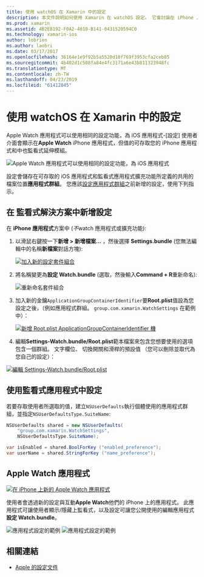 ```yaml
---
title: 使用 watchOS 在 Xamarin 中的設定
description: 本文件說明如何使用 Xamarin 在 watchOS 設定。 它會討論在 iPhone 上使用應用程式，以及 Apple Watch 應用程式中的這些設定監看式應用程式方案，新增的設定。
ms.prod: xamarin
ms.assetid: 4B2EB192-F0A2-4010-B141-0431520594C0
ms.technology: xamarin-ios
author: lobrien
ms.author: laobri
ms.date: 03/17/2017
ms.openlocfilehash: 36164e1e9f92b5a5520d10f769f3953cfa2ceb85
ms.sourcegitcommit: 4b402d1c508fa84e4fc3171a6e43b811323948fc
ms.translationtype: MT
ms.contentlocale: zh-TW
ms.lasthandoff: 04/23/2019
ms.locfileid: "61412845"
---
```

# <a name="working-with-watchos-settings-in-xamarin"></a>使用 watchOS 在 Xamarin 中的設定

Apple Watch 應用程式可以使用相同的設定功能，為 iOS 應用程式-[設定] 使用者介面會顯示在**Apple Watch** iPhone 應用程式，但值的可存取您的 iPhone 應用程式和中也監看式延伸模組。

![](settings-images/intro.png "Apple Watch 應用程式可以使用相同的設定功能，為 iOS 應用程式")

設定會儲存在可存取的 iOS 應用程式和監看式應用程式擴充功能所定義的共用的檔案位置**應用程式群組**。 您應該[設定應用程式群組](~/ios/watchos/app-fundamentals/app-groups.md)之前新增的設定，使用下列指示。

## <a name="add-settings-in-a-watch-solution"></a>在 監看式解決方案中新增設定

在  **iPhone 應用程式**方案中 (*不*watch 應用程式或擴充功能):

1. 以滑鼠右鍵按一下**新增 > 新增檔案...** ，然後選擇  **Settings.bundle** (您無法編輯中的名稱**新檔案**對話方塊):

   [![](settings-images/settings-add-sml.png "加入新的設定套件組合")](settings-images/settings-add.png#lightbox)

2. 將名稱變更為**設定 Watch.bundle** (選取，然後輸入**Command + R**重新命名):

   ![](settings-images/settings-rename.png "重新命名套件組合")

3. 加入新的金鑰`ApplicationGroupContainerIdentifier`要**Root.plist**值設為您設定之後，（例如應用程式群組。 `group.com.xamarin.WatchSettings` 在範例中）：

   [ ![](settings-images/settings-appgroup-sml.png "新增 Root.plist ApplicationGroupContainerIdentifier 機")](settings-images/settings-appgroup.png#lightbox)

4. 編輯**Settings-Watch.bundle/Root.plist**範本檔案來包含您想要使用的選項包含一個群組。
  文字欄位、 切換開關和滑桿的預設值 （您可以刪除並取代為您自己的設定）：

  [![](settings-images/rootplist-sml.png "編輯 Settings-Watch.bundle/Root.plist")](settings-images/rootplist.png#lightbox)


## <a name="use-settings-in-the-watch-app"></a>使用監看式應用程式中設定

若要存取使用者所選取的值，建立`NSUserDefaults`執行個體使用的應用程式群組，並指定`NSUserDefaultsType.SuiteName`:

```csharp
NSUserDefaults shared = new NSUserDefaults(
    "group.com.xamarin.WatchSettings",
    NSUserDefaultsType.SuiteName);

var isEnabled = shared.BoolForKey ("enabled_preference");
var userName = shared.StringForKey ("name_preference");
```

## <a name="apple-watch-app"></a>Apple Watch 應用程式

[![](settings-images/settings-app-sml.png "在 iPhone 上新的 Apple Watch 應用程式")](settings-images/settings-app.png#lightbox)

使用者會透過新的設定與互動**Apple Watch**他們的 iPhone 上的應用程式。 此應用程式可讓使用者顯示/隱藏上監看式，以及設定可讓您公開使用的編輯應用程式**設定 Watch.bundle**。

![](settings-images/applewatch-1.png "應用程式設定的範例") ![](settings-images/applewatch-2.png "應用程式設定的範例")



## <a name="related-links"></a>相關連結

- [Apple 的設定文件](https://developer.apple.com/library/prerelease/ios/documentation/General/Conceptual/WatchKitProgrammingGuide/Settings.html#//apple_ref/doc/uid/TP40014969-CH22-SW1)
